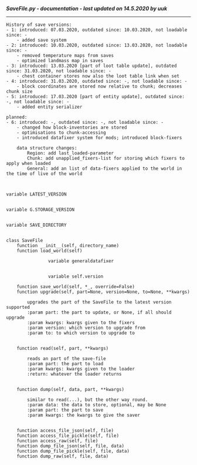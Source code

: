 ***SaveFile.py - documentation - last updated on 14.5.2020 by uuk***
___

    History of save versions:
    - 1: introduced: 07.03.2020, outdated since: 10.03.2020, not loadable since: -
        - added save system
    - 2: introduced: 10.03.2020, outdated since: 13.03.2020, not loadable since: -
        - removed temperature maps from saves
        - optimized landmass map in saves
    - 3: introduced: 13.03.2020 [part of loot table update], outdated since: 31.03.2020, not loadable since: -
        - chest container stores now also the loot table link when set
    - 4: introduced: 31.03.2020, outdated since: -, not loadable since: -
        - block coordinates are stored now relative to chunk; decreases chunk size
    - 5: introduced: 17.03.2020 [part of entity update], outdated since: -, not loadable since: -
        - added entity serializer
    
    planned:
    - 6: introduced: -, outdated since: -, not loadable since: -
        - changed how block-inventories are stored
        - optimisations to chunk-accessing
        - introduced datafixer system for mods; introduced block-fixers
        
        data structure changes:
            Region: add last_loaded-parameter
            Chunk: add unapplied_fixers-list for storing which fixers to apply when loaded
            General: add an list of data-fixers applied to the world in the time of live of the world
    


    variable LATEST_VERSION


    variable G.STORAGE_VERSION


    variable SAVE_DIRECTORY


    class SaveFile
        function __init__(self, directory_name)
        function load_world(self)

                    variable generaldatafixer


                    variable self.version

        function save_world(self, *_, override=False)
        function upgrade(self, part=None, version=None, to=None, **kwargs)
            
            upgrades the part of the SaveFile to the latest version supported
            :param part: the part to update, or None, if all should upgrade
            :param kwargs: kwargs given to the fixers
            :param version: which version to upgrade from
            :param to: to which version to upgrade to
            

        function read(self, part, **kwargs)
            
            reads an part of the save-file
            :param part: the part to load
            :param kwargs: kwargs given to the loader
            :return: whatever the loader returns
            

        function dump(self, data, part, **kwargs)
            
            similar to read(...), but the other way round.
            :param data: the data to store, optional, may be None
            :param part: the part to save
            :param kwargs: the kwargs to give the saver
            

        function access_file_json(self, file)
        function access_file_pickle(self, file)
        function access_raw(self, file)
        function dump_file_json(self, file, data)
        function dump_file_pickle(self, file, data)
        function dump_raw(self, file, data)